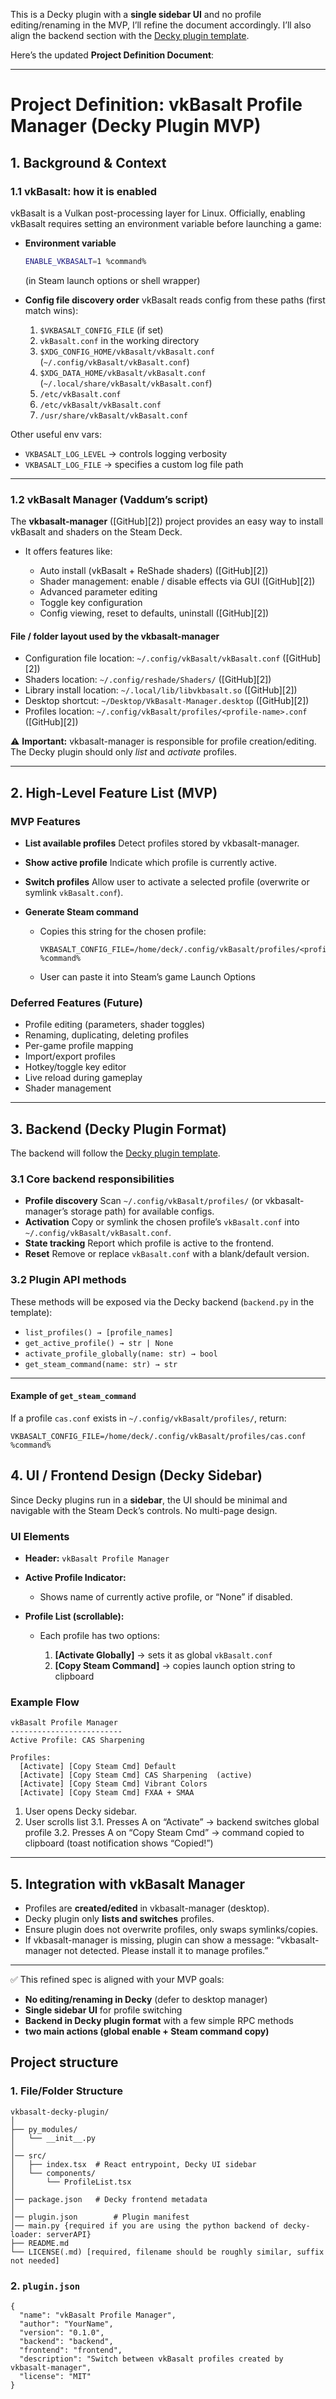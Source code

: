 This is a Decky plugin with a **single sidebar UI** and no profile editing/renaming in the MVP, I’ll refine the document accordingly. I’ll also align the backend section with the [Decky plugin template](https://github.com/SteamDeckHomebrew/decky-plugin-template).

Here’s the updated **Project Definition Document**:

---

# Project Definition: vkBasalt Profile Manager (Decky Plugin MVP)

## 1. Background & Context

### 1.1 vkBasalt: how it is enabled

vkBasalt is a Vulkan post-processing layer for Linux.
Officially, enabling vkBasalt requires setting an environment variable before launching a game:

* **Environment variable**

  ```bash
  ENABLE_VKBASALT=1 %command%
  ```

  (in Steam launch options or shell wrapper)

* **Config file discovery order**
  vkBasalt reads config from these paths (first match wins):

  1. `$VKBASALT_CONFIG_FILE` (if set)
  2. `vkBasalt.conf` in the working directory
  3. `$XDG_CONFIG_HOME/vkBasalt/vkBasalt.conf` (`~/.config/vkBasalt/vkBasalt.conf`)
  4. `$XDG_DATA_HOME/vkBasalt/vkBasalt.conf` (`~/.local/share/vkBasalt/vkBasalt.conf`)
  5. `/etc/vkBasalt.conf`
  6. `/etc/vkBasalt/vkBasalt.conf`
  7. `/usr/share/vkBasalt/vkBasalt.conf`

Other useful env vars:

* `VKBASALT_LOG_LEVEL` → controls logging verbosity
* `VKBASALT_LOG_FILE` → specifies a custom log file path

---

### 1.2 vkBasalt Manager (Vaddum’s script)

The **vkbasalt-manager** ([GitHub][2]) project provides an easy way to install vkBasalt and shaders on the Steam Deck.

* It offers features like:

  * Auto install (vkBasalt + ReShade shaders) ([GitHub][2])
  * Shader management: enable / disable effects via GUI ([GitHub][2])
  * Advanced parameter editing
  * Toggle key configuration
  * Config viewing, reset to defaults, uninstall ([GitHub][2])

#### File / folder layout used by the vkbasalt-manager


* Configuration file location: `~/.config/vkBasalt/vkBasalt.conf` ([GitHub][2])
* Shaders location: `~/.config/reshade/Shaders/` ([GitHub][2])
* Library install location: `~/.local/lib/libvkbasalt.so` ([GitHub][2])
* Desktop shortcut: `~/Desktop/VkBasalt-Manager.desktop` ([GitHub][2])
* Profiles location:  `~/.config/vkBasalt/profiles/<profile-name>.conf` ([GitHub][2])

⚠️ **Important:** vkbasalt-manager is responsible for profile creation/editing. The Decky plugin should only *list* and *activate* profiles.

---

## 2. High-Level Feature List (MVP)

### MVP Features

* **List available profiles**
  Detect profiles stored by vkbasalt-manager.
* **Show active profile**
  Indicate which profile is currently active.
* **Switch profiles**
  Allow user to activate a selected profile (overwrite or symlink `vkBasalt.conf`).
* **Generate Steam command**

  * Copies this string for the chosen profile:

    ```
    VKBASALT_CONFIG_FILE=/home/deck/.config/vkBasalt/profiles/<profile>.conf %command%
    ```
  * User can paste it into Steam’s game Launch Options

### Deferred Features (Future)

* Profile editing (parameters, shader toggles)
* Renaming, duplicating, deleting profiles
* Per-game profile mapping
* Import/export profiles
* Hotkey/toggle key editor
* Live reload during gameplay
* Shader management

---

## 3. Backend (Decky Plugin Format)

The backend will follow the [Decky plugin template](https://github.com/SteamDeckHomebrew/decky-plugin-template).

### 3.1 Core backend responsibilities

* **Profile discovery**
  Scan `~/.config/vkBasalt/profiles/` (or vkbasalt-manager’s storage path) for available configs.
* **Activation**
  Copy or symlink the chosen profile’s `vkBasalt.conf` into `~/.config/vkBasalt/vkBasalt.conf`.
* **State tracking**
  Report which profile is active to the frontend.
* **Reset**
  Remove or replace `vkBasalt.conf` with a blank/default version.

### 3.2 Plugin API methods

These methods will be exposed via the Decky backend (`backend.py` in the template):

* `list_profiles() → [profile_names]`
* `get_active_profile() → str | None`
* `activate_profile_globally(name: str) → bool`
* `get_steam_command(name: str) → str`

---

#### Example of `get_steam_command`

If a profile `cas.conf` exists in `~/.config/vkBasalt/profiles/`, return:

```
VKBASALT_CONFIG_FILE=/home/deck/.config/vkBasalt/profiles/cas.conf %command%
```

## 4. UI / Frontend Design (Decky Sidebar)

Since Decky plugins run in a **sidebar**, the UI should be minimal and navigable with the Steam Deck’s controls. No multi-page design.

### UI Elements

* **Header:** `vkBasalt Profile Manager`

* **Active Profile Indicator:**

  * Shows name of currently active profile, or “None” if disabled.

* **Profile List (scrollable):**

  * Each profile has two options:

    1. **[Activate Globally]** → sets it as global `vkBasalt.conf`
    2. **[Copy Steam Command]** → copies launch option string to clipboard


### Example Flow

```
vkBasalt Profile Manager
-------------------------
Active Profile: CAS Sharpening

Profiles:
  [Activate] [Copy Steam Cmd] Default
  [Activate] [Copy Steam Cmd] CAS Sharpening  (active)
  [Activate] [Copy Steam Cmd] Vibrant Colors
  [Activate] [Copy Steam Cmd] FXAA + SMAA
```

1. User opens Decky sidebar.
2. User scrolls list
3.1. Presses A on “Activate” → backend switches global profile
3.2. Presses A on “Copy Steam Cmd” → command copied to clipboard (toast notification shows “Copied!”)

---

## 5. Integration with vkBasalt Manager

* Profiles are **created/edited** in vkbasalt-manager (desktop).
* Decky plugin only **lists and switches** profiles.
* Ensure plugin does not overwrite profiles, only swaps symlinks/copies.
* If vkbasalt-manager is missing, plugin can show a message:
  “vkbasalt-manager not detected. Please install it to manage profiles.”

---

✅ This refined spec is aligned with your MVP goals:

* **No editing/renaming in Decky** (defer to desktop manager)
* **Single sidebar UI** for profile switching
* **Backend in Decky plugin format** with a few simple RPC methods
* **two main actions (global enable + Steam command copy)**


## Project structure

### 1. File/Folder Structure

```
vkbasalt-decky-plugin/
│
├── py_modules/
│   └── __init__.py
│
│── src/
│   ├── index.tsx  # React entrypoint, Decky UI sidebar
│   └── components/
│       └── ProfileList.tsx
│
│── package.json   # Decky frontend metadata
│
│── plugin.json        # Plugin manifest
│── main.py {required if you are using the python backend of decky-loader: serverAPI}
├── README.md
└── LICENSE(.md) [required, filename should be roughly similar, suffix not needed]
```

### 2. `plugin.json`
```
{
  "name": "vkBasalt Profile Manager",
  "author": "YourName",
  "version": "0.1.0",
  "backend": "backend",
  "frontend": "frontend",
  "description": "Switch between vkBasalt profiles created by vkbasalt-manager",
  "license": "MIT"
}
```